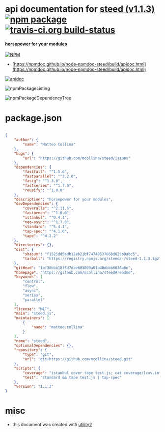 # api documentation for  [steed (v1.1.3)](https://github.com/mcollina/steed#readme)  [![npm package](https://img.shields.io/npm/v/npmdoc-steed.svg?style=flat-square)](https://www.npmjs.org/package/npmdoc-steed) [![travis-ci.org build-status](https://api.travis-ci.org/npmdoc/node-npmdoc-steed.svg)](https://travis-ci.org/npmdoc/node-npmdoc-steed)
#### horsepower for your modules

[![NPM](https://nodei.co/npm/steed.png?downloads=true&downloadRank=true&stars=true)](https://www.npmjs.com/package/steed)

- [https://npmdoc.github.io/node-npmdoc-steed/build/apidoc.html](https://npmdoc.github.io/node-npmdoc-steed/build/apidoc.html)

[![apidoc](https://npmdoc.github.io/node-npmdoc-steed/build/screenCapture.buildCi.browser.%252Ftmp%252Fbuild%252Fapidoc.html.png)](https://npmdoc.github.io/node-npmdoc-steed/build/apidoc.html)

![npmPackageListing](https://npmdoc.github.io/node-npmdoc-steed/build/screenCapture.npmPackageListing.svg)

![npmPackageDependencyTree](https://npmdoc.github.io/node-npmdoc-steed/build/screenCapture.npmPackageDependencyTree.svg)



# package.json

```json

{
    "author": {
        "name": "Matteo Collina"
    },
    "bugs": {
        "url": "https://github.com/mcollina/steed/issues"
    },
    "dependencies": {
        "fastfall": "^1.5.0",
        "fastparallel": "^2.2.0",
        "fastq": "^1.3.0",
        "fastseries": "^1.7.0",
        "reusify": "^1.0.0"
    },
    "description": "horsepower for your modules",
    "devDependencies": {
        "coveralls": "^2.11.6",
        "fastbench": "^1.0.0",
        "istanbul": "^0.4.1",
        "neo-async": "^1.7.0",
        "standard": "^5.4.1",
        "tap-spec": "^4.1.0",
        "tape": "^4.2.2"
    },
    "directories": {},
    "dist": {
        "shasum": "f1525dd5adb12eb21bf74749537668d625b9abc5",
        "tarball": "https://registry.npmjs.org/steed/-/steed-1.1.3.tgz"
    },
    "gitHead": "1bf30bbb18f5d7dae683009a01b40dbbb6636a6e",
    "homepage": "https://github.com/mcollina/steed#readme",
    "keywords": [
        "control",
        "flow",
        "async",
        "series",
        "parallel"
    ],
    "license": "MIT",
    "main": "steed.js",
    "maintainers": [
        {
            "name": "matteo.collina"
        }
    ],
    "name": "steed",
    "optionalDependencies": {},
    "repository": {
        "type": "git",
        "url": "git+https://github.com/mcollina/steed.git"
    },
    "scripts": {
        "coverage": "istanbul cover tape test.js; cat coverage/lcov.info | coveralls",
        "test": "standard && tape test.js | tap-spec"
    },
    "version": "1.1.3"
}
```



# misc
- this document was created with [utility2](https://github.com/kaizhu256/node-utility2)
